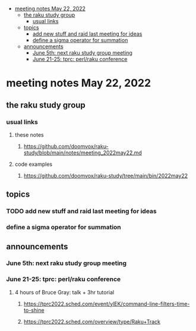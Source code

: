 - [meeting notes May 22, 2022](#orga6fe92c)
  - [the raku study group](#org2504cd8)
    - [usual links](#org2e7a1eb)
  - [topics](#org3d4679c)
    - [add new stuff and raid last meeting for ideas](#orgeecbb92)
    - [define a sigma operator for summation](#orga3a5949)
  - [announcements](#org0425cd8)
    - [June 5th: next raku study group meeting](#org853a6b2)
    - [June 21-25: tprc: perl/raku conference](#org87acf84)


<a id="orga6fe92c"></a>

# meeting notes May 22, 2022


<a id="org2504cd8"></a>

## the raku study group


<a id="org2e7a1eb"></a>

### usual links

1.  these notes

    1.  <https://github.com/doomvox/raku-study/blob/main/notes/meeting_2022may22.md>

2.  code examples

    1.  <https://github.com/doomvox/raku-study/tree/main/bin/2022may22>


<a id="org3d4679c"></a>

## topics


<a id="orgeecbb92"></a>

### TODO add new stuff and raid last meeting for ideas


<a id="orga3a5949"></a>

### define a sigma operator for summation


<a id="org0425cd8"></a>

## announcements


<a id="org853a6b2"></a>

### June 5th: next raku study group meeting


<a id="org87acf84"></a>

### June 21-25: tprc: perl/raku conference

1.  4 hours of Bruce Gray: talk + 3hr tutorial

    1.  <https://tprc2022.sched.com/event/ylEK/command-line-filters-time-to-shine>
    
    2.  <https://tprc2022.sched.com/overview/type/Raku+Track>
